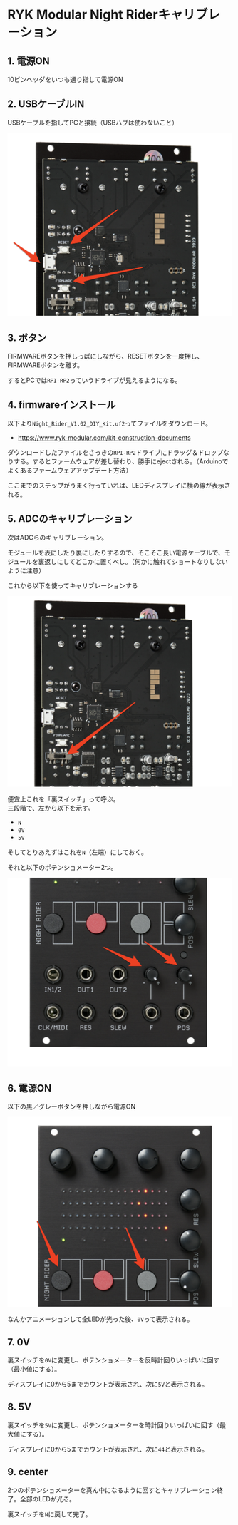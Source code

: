 # RYK Modular Night Riderキャリブレーション

## 1. 電源ON

10ピンヘッダをいつも通り指して電源ON

## 2. USBケーブルIN

USBケーブルを指してPCと接続（USBハブは使わないこと）

![](./assets/usb-buttons.png)

## 3. ボタン

FIRMWAREボタンを押しっぱにしながら、RESETボタンを一度押し、FIRMWAREボタンを離す。

するとPCでは`RPI-RP2`っていうドライブが見えるようになる。

## 4. firmwareインストール

以下より`Night_Rider_V1.02_DIY_Kit.uf2`ってファイルをダウンロード。

- https://www.ryk-modular.com/kit-construction-documents

ダウンロードしたファイルをさっきの`RPI-RP2`ドライブにドラッグ＆ドロップなりする。するとファームウェアが差し替わり、勝手にejectされる。（Arduinoでよくあるファームウェアアップデート方法）

ここまでのステップがうまく行っていれば、LEDディスプレイに横の線が表示される。

## 5. ADCのキャリブレーション

次はADCらのキャリブレーション。

モジュールを表にしたり裏にしたりするので、そこそこ長い電源ケーブルで、モジュールを裏返しにしてどこかに置くべし。（何かに触れてショートなりしないように注意）

これから以下を使ってキャリブレーションする

![](./assets/switch.png)

便宜上これを「裏スイッチ」って呼ぶ。  
三段階で、左から以下を示す。

- `N`
- `0V`
- `5V`

そしてとりあえずはこれを`N`（左端）にしておく。

それと以下のポテンショメーター2つ。

![](./assets/pot.png)

## 6. 電源ON

以下の黒／グレーボタンを押しながら電源ON

![](./assets/buttons.png)

なんかアニメーションして全LEDが光った後、`0V`って表示される。

## 7. 0V

裏スイッチを`0V`に変更し、ポテンショメーターを反時計回りいっぱいに回す（最小値にする）。

ディスプレイに0から5までカウントが表示され、次に`5V`と表示される。

## 8. 5V

裏スイッチを`5V`に変更し、ポテンショメーターを時計回りいっぱいに回す（最大値にする）。

ディスプレイに0から5までカウントが表示され、次に`44`と表示される。

## 9. center

2つのポテンショメーターを真ん中になるように回すとキャリブレーション終了。全部のLEDが光る。

裏スイッチを`N`に戻して完了。